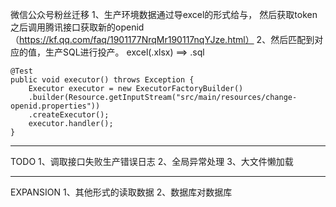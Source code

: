 微信公众号粉丝迁移
1、生产环境数据通过导excel的形式给与，
    然后获取token之后调用腾讯接口获取新的openid（https://kf.qq.com/faq/1901177NrqMr190117nqYJze.html）
2、然后匹配到对应的值，生产SQL进行投产。
    excel(.xlsx) ==> .sql



    @Test
    public void executor() throws Exception {
        Executor executor = new ExecutorFactoryBuilder()
        .builder(Resource.getInputStream("src/main/resources/change-openid.properties"))
        .createExecutor();
        executor.handler();
    }


***************************
TODO
1、调取接口失败生产错误日志
2、全局异常处理
3、大文件懒加载


***************************
EXPANSION
1、其他形式的读取数据
2、数据库对数据库






